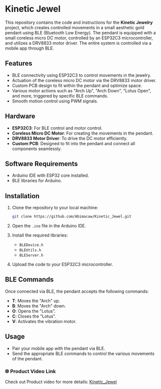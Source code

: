 # Kinetic Jewel 

This repository contains the code and instructions for the **Kinetic Jewelry** project, which creates controlled movements in a small aesthetic gold pendant using BLE (Bluetooth Low Energy). The pendant is equipped with a small coreless micro DC motor, controlled by an ESP32C3 microcontroller, and utilizes a DRV8833 motor driver. The entire system is controlled via a mobile app through BLE.

## Features

- BLE connectivity using ESP32C3 to control movements in the jewelry.
- Actuation of the coreless micro DC motor via the DRV8833 motor driver.
- Custom PCB design to fit within the pendant and optimize space.
- Various motor actions such as "Arch Up", "Arch Down", "Lotus Open", and more, triggered by specific BLE commands.
- Smooth motion control using PWM signals.

## Hardware

- **ESP32C3**: For BLE control and motor control.
- **Coreless Micro DC Motor**: For creating the movements in the pendant.
- **DRV8833 Motor Driver**: To drive the DC motor efficiently.
- **Custom PCB**: Designed to fit into the pendant and connect all components seamlessly.

## Software Requirements

- Arduino IDE with ESP32 core installed.
- BLE libraries for Arduino.

## Installation

1. Clone the repository to your local machine:
   ```bash
   git clone https://github.com/Abimacaw/Kinetic_Jewel.git

1. Open the `.ino` file in the Arduino IDE.

2. Install the required libraries:
   - `BLEDevice.h`
   - `BLEUtils.h`
   - `BLEServer.h`

3. Upload the code to your ESP32C3 microcontroller.

## BLE Commands

Once connected via BLE, the pendant accepts the following commands:

- **T**: Moves the "Arch" up.
- **B**: Moves the "Arch" down.
- **O**: Opens the "Lotus".
- **C**: Closes the "Lotus".
- **V**: Activates the vibration motor.

## Usage

- Pair your mobile app with the pendant via BLE.
- Send the appropriate BLE commands to control the various movements of the pendant.

### 🌐 Product Video Link
Check out Product video for more details: [Kinetic_Jewel](https://drive.google.com/drive/u/1/folders/1DMxZMim0aalBf3YvsXd7eT-y7RIN8Si7)

